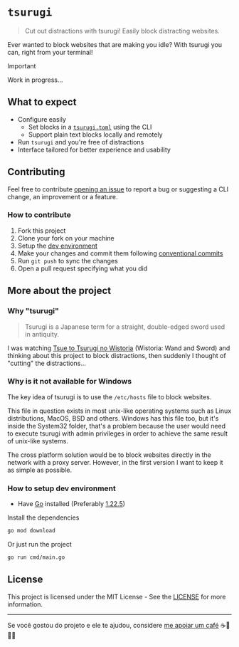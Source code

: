 # `tsurugi`

> Cut out distractions with tsurugi! Easily block distracting websites.

Ever wanted to block websites that are making you idle? With tsurugi you can, right from your terminal!

> [!IMPORTANT]
> Work in progress...

## What to expect

- Configure easily
  - Set blocks in a [`tsurugi.toml`](https://toml.io/en/) using the CLI
  - Support plain text blocks locally and remotely
- Run `tsurugi` and you're free of distractions
- Interface tailored for better experience and usability

## Contributing

Feel free to contribute [opening an issue](https://github.com/kauefraga/tsurugi/issues/new) to report a bug or suggesting a CLI change, an improvement or a feature.

### How to contribute

1. Fork this project
2. Clone your fork on your machine
3. Setup the [dev environment](#how-to-setup-dev-environment)
4. Make your changes and commit them following [conventional commits](https://www.conventionalcommits.org/en/v1.0.0/)
5. Run `git push` to sync the changes
6. Open a pull request specifying what you did

## More about the project

### Why "tsurugi"

> Tsurugi is a Japanese term for a straight, double-edged sword used in antiquity.

I was watching [Tsue to Tsurugi no Wistoria](https://myanimelist.net/anime/58059/Tsue_to_Tsurugi_no_Wistoria) (Wistoria: Wand and Sword) and thinking about this project to block distractions, then suddenly I thought of "cutting" the distractions...

### Why is it not available for Windows

The key idea of tsurugi is to use the `/etc/hosts` file to block websites.

This file in question exists in most unix-like operating systems such as Linux distributions, MacOS, BSD and others. Windows has this file too, but it's inside the System32 folder, that's a problem because the user would need to execute tsurugi with admin privileges in order to achieve the same result of unix-like systems.

The cross platform solution would be to block websites directly in the network with a proxy server. However, in the first version I want to keep it as simple as possible.

### How to setup dev environment

- Have [Go](https://go.dev/) installed (Preferably [1.22.5](go.mod))

Install the dependencies

```sh
go mod download
```

Or just run the project

```sh
go run cmd/main.go
```

## License

This project is licensed under the MIT License - See the [LICENSE](https://github.com/kauefraga/tsurugi/blob/main/LICENSE) for more information.

---

Se você gostou do projeto e ele te ajudou, considere [me apoiar um café](https://www.pixme.bio/kauefraga) ☕💙🇧🇷
